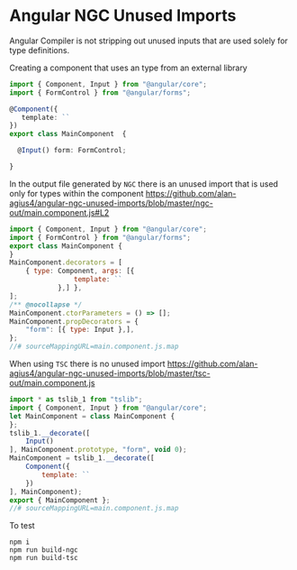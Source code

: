 # Angular NGC Unused Imports

Angular Compiler is not stripping out unused inputs that are used solely for type definitions.


Creating a component that uses an type from an external library
```ts
import { Component, Input } from "@angular/core";
import { FormControl } from "@angular/forms";

@Component({
   template: ``
})
export class MainComponent  {

  @Input() form: FormControl;

} 
```

In the output file generated by `NGC` there is an unused import that is used only for types within the component
https://github.com/alan-agius4/angular-ngc-unused-imports/blob/master/ngc-out/main.component.js#L2

```js
import { Component, Input } from "@angular/core";
import { FormControl } from "@angular/forms";
export class MainComponent {
}
MainComponent.decorators = [
    { type: Component, args: [{
                template: ``
            },] },
];
/** @nocollapse */
MainComponent.ctorParameters = () => [];
MainComponent.propDecorators = {
    "form": [{ type: Input },],
};
//# sourceMappingURL=main.component.js.map
```


When using `TSC` there is no unused import https://github.com/alan-agius4/angular-ngc-unused-imports/blob/master/tsc-out/main.component.js

```js
import * as tslib_1 from "tslib";
import { Component, Input } from "@angular/core";
let MainComponent = class MainComponent {
};
tslib_1.__decorate([
    Input()
], MainComponent.prototype, "form", void 0);
MainComponent = tslib_1.__decorate([
    Component({
        template: ``
    })
], MainComponent);
export { MainComponent };
//# sourceMappingURL=main.component.js.map

```
To test
```
npm i
npm run build-ngc
npm run build-tsc
```
